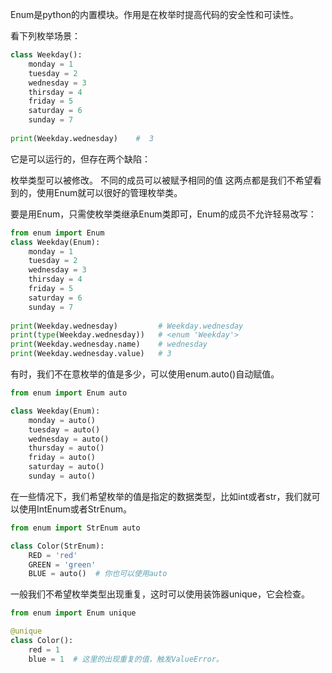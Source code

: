 Enum是python的内置模块。作用是在枚举时提高代码的安全性和可读性。

看下列枚举场景：

```python
class Weekday():
    monday = 1
    tuesday = 2
    wednesday = 3
    thirsday = 4
    friday = 5
    saturday = 6
    sunday = 7
 
print(Weekday.wednesday)    #  3
```

它是可以运行的，但存在两个缺陷：

枚举类型可以被修改。
不同的成员可以被赋予相同的值
这两点都是我们不希望看到的，使用Enum就可以很好的管理枚举类。

要是用Enum，只需使枚举类继承Enum类即可，Enum的成员不允许轻易改写：

```python
from enum import Enum
class Weekday(Enum):
    monday = 1
    tuesday = 2
    wednesday = 3
    thirsday = 4
    friday = 5
    saturday = 6
    sunday = 7
 
print(Weekday.wednesday)         # Weekday.wednesday      
print(type(Weekday.wednesday))   # <enum 'Weekday'>
print(Weekday.wednesday.name)    # wednesday
print(Weekday.wednesday.value)   # 3
```

有时，我们不在意枚举的值是多少，可以使用enum.auto()自动赋值。

```python
from enum import Enum auto

class Weekday(Enum):
    monday = auto()
    tuesday = auto()
    wednesday = auto()
    thursday = auto()
    friday = auto()
    saturday = auto()
    sunday = auto()
```

在一些情况下，我们希望枚举的值是指定的数据类型，比如int或者str，我们就可以使用IntEnum或者StrEnum。

```python
from enum import StrEnum auto

class Color(StrEnum):
    RED = 'red'
    GREEN = 'green'
    BLUE = auto()  # 你也可以使用auto
```

一般我们不希望枚举类型出现重复，这时可以使用装饰器unique，它会检查。

```python
from enum import Enum unique

@unique
class Color():
    red = 1
    blue = 1  # 这里的出现重复的值，触发ValueError。
```